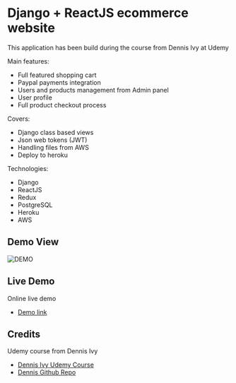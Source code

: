 # Django + ReactJS ecommerce website

This application has been build during the course from Dennis Ivy at Udemy

Main features:

* Full featured shopping cart
* Paypal payments integration
* Users and products management from Admin panel
* User profile
* Full product checkout process

Covers:

* Django class based views
* Json web tokens (JWT)
* Handling files from AWS
* Deploy to heroku

Technologies:

* Django
* ReactJS
* Redux
* PostgreSQL
* Heroku
* AWS

## Demo View

![DEMO](../main/Demo.jpg)

## Live Demo

Online live demo

* [Demo link](https://proshop-demo-udemy.herokuapp.com)

## Credits

Udemy course from Dennis Ivy

* [Dennis Ivy Udemy Course](https://www.udemy.com/course/django-with-react-an-ecommerce-website/?couponCode=387F19CD4087385E87C1)
* [Dennis Github Repo](https://github.com/divanov11/proshop_django)
